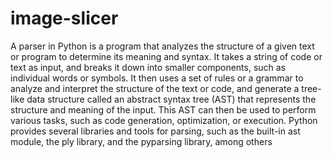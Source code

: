# image-slicer
A parser in Python is a program that analyzes the structure of a given text or program to determine its meaning and syntax. It takes a string of code or text as input, and breaks it down into smaller components, such as individual words or symbols. It then uses a set of rules or a grammar to analyze and interpret the structure of the text or code, and generate a tree-like data structure called an abstract syntax tree (AST) that represents the structure and meaning of the input. This AST can then be used to perform various tasks, such as code generation, optimization, or execution. Python provides several libraries and tools for parsing, such as the built-in ast module, the ply library, and the pyparsing library, among others

